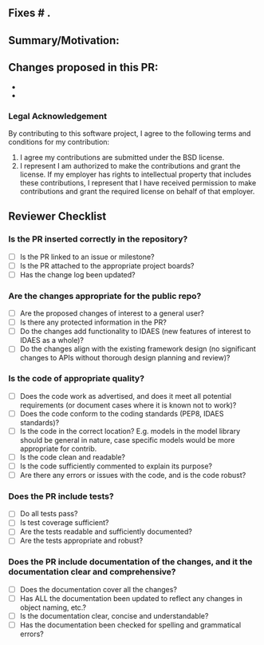 ## Fixes # .

## Summary/Motivation:


## Changes proposed in this PR:
-
-

### Legal Acknowledgement

By contributing to this software project, I agree to the following terms and conditions for my contribution:

1. I agree my contributions are submitted under the BSD license.
2. I represent I am authorized to make the contributions and grant the license. If my employer has rights to intellectual property that includes these contributions, I represent that I have received permission to make contributions and grant the required license on behalf of that employer.


## Reviewer Checklist

### Is the PR inserted correctly in the repository?
   * [ ] Is the PR linked to an issue or milestone?
   * [ ] Is the PR attached to the appropriate project boards?
   * [ ] Has the change log been updated?
### Are the changes appropriate for the public repo?
   * [ ] Are the proposed changes of interest to a general user?
   * [ ] Is there any protected information in the PR?
   * [ ] Do the changes add functionality to IDAES (new features of interest to IDAES as a whole)?
   * [ ] Do the changes align with the existing framework design (no significant changes to APIs without thorough design planning and review)?
### Is the code of appropriate quality?
   * [ ] Does the code work as advertised, and does it meet all potential requirements (or document cases where it is known not to work)?
   * [ ]  Does the code conform to the coding standards (PEP8, IDAES standards)?
   * [ ]  Is the code in the correct location? E.g. models in the model library should be general in nature, case specific models would be more appropriate for contrib.
   * [ ]  Is the code clean and readable?
   * [ ]  Is the code sufficiently commented to explain its purpose?
   * [ ]  Are there any errors or issues with the code, and is the code robust?
### Does the PR include tests?
   * [ ] Do all tests pass?
   * [ ]  Is test coverage sufficient?
   * [ ]  Are the tests readable and sufficiently documented?
   * [ ]  Are the tests appropriate and robust?
### Does the PR include documentation of the changes, and it the documentation clear and comprehensive?
   * [ ]  Does the documentation cover all the changes?
   * [ ]  Has ALL the documentation been updated to reflect any changes in object naming, etc.?
   * [ ]  Is the documentation clear, concise and understandable?
   * [ ]  Has the documentation been checked for spelling and grammatical errors? 
